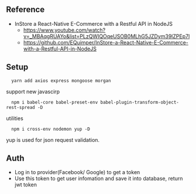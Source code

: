 ## Reference
- InStore a React-Native E-Commerce with a Restful API in NodeJS
  - https://www.youtube.com/watch?v=_MBAqgRUAYo&list=PLzQWIQOqeUSOB0MLhG5JZDym39lZPEp7l
  - https://github.com/EQuimper/InStore-a-React-Native-E-Commerce-with-a-Restful-API-in-NodeJS


## Setup
```
  yarn add axios express mongoose morgan
```
support new javascirp
```
  npm i babel-core babel-preset-env babel-plugin-transform-object-rest-spread -D
```
utilities
```
  npm i cross-env nodemon yup -D
```
yup is used for json request validation.


## Auth
- Log in to provider(Facebook/ Google) to get a token
- Use this token to get user infomation and save it into database, return jwt token
